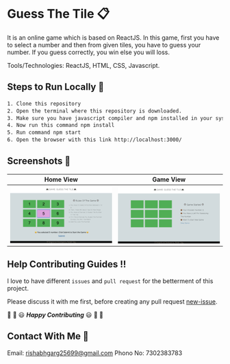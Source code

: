 # Guess The Tile :clipboard:
It is an online game which is based on ReactJS. In this game, first you have to select a number and then from given tiles, you have to guess your number. If you guess correctly, you win else you will loss. 

Tools/Technologies: ReactJS, HTML, CSS, Javascript.


## Steps to Run Locally :scroll:
```sh
1. Clone this repository
2. Open the terminal where this repository is downloaded.
3. Make sure you have javascript compiler and npm installed in your system.
4. Now run this command npm install
5. Run command npm start
6. Open the browser with this link http://localhost:3000/
```

## Screenshots :crown:
Home View                |     Game View
:-------------------------:|:-------------------------:
![](Photoes/Photo1.png)  |  ![](Photoes/Photo2.png)


## Help Contributing Guides :bangbang:

I love to have different `issues` and `pull request` for the betterment of this project.

Please discuss it with me first, before creating any pull request [new-issue](https://github.com/rishabhgarg25699/Guess-The-Tile/issues/new).

:tada: :confetti_ball: :smiley: _**Happy Contributing**_ :smiley: :confetti_ball: :tada:

## Contact With Me :busts_in_silhouette:

Email: rishabhgarg25699@gmail.com
Phono No: 7302383783
